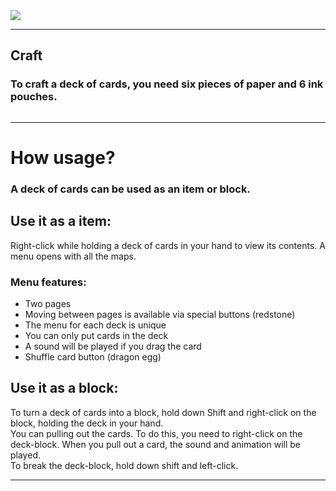 <img src="https://drive.google.com/uc?id=1ksO8gYAc8s4L3rAukqEIAPrxJFDCS__g"/>

<hr align="center"></hr>

<h2>Craft</h2>
<h3>To craft a deck of cards, you need six pieces of paper and 6 ink pouches.</h3>
<img/>

<hr align="center"></hr>

<h1>How usage?</h1>
<h3>A deck of cards can be used as an item or block.</h3>

<h2>Use it as a item:</h2>
<p>Right-click while holding a deck of cards in your hand to view its contents. A menu opens with all the maps.</p>
<h3>Menu features:</h3>
<ul>
    <li>Two pages</li>
    <li>Moving between pages is available via special buttons (redstone)</li>
    <li>The menu for each deck is unique</li>
    <li>You can only put cards in the deck</li>
    <li>A sound will be played if you drag the card</li>
    <li>Shuffle card button (dragon egg)</li>
</ul>

<h2>Use it as a block:</h2>
<p>To turn a deck of cards into a block, hold down Shift and right-click on the block, holding the deck in your hand. <br>
    You can pulling out the cards. To do this, you need to right-click on the deck-block. When you pull out a card, the sound and animation will be played.<br>
    To break the deck-block, hold down shift and left-click.
</p>

<hr></hr>